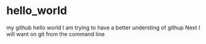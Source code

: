# hello_world
my github hello world
I am trying to have a better understing of githup
Next I will want on git from the command line
